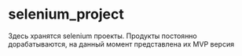 # selenium_project

Здесь хранятся selenium проекты. Продукты постоянно дорабатываются, на данный момент представлена их MVP версия
